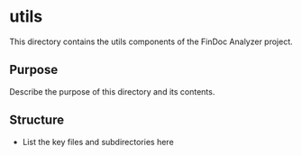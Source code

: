 # utils

This directory contains the utils components of the FinDoc Analyzer project.

## Purpose

Describe the purpose of this directory and its contents.

## Structure

- List the key files and subdirectories here
